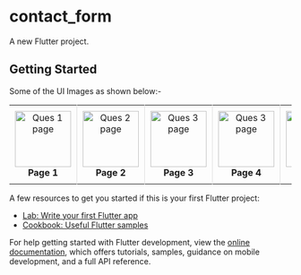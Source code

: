 # contact_form

A new Flutter project.

## Getting Started

Some of the UI Images as shown below:-
   <table>
          <tr align="center">
            <td style="border-right: 1px solid #dddddd; padding: 10px;" width="100">
              <img src="https://github.com/user-attachments/assets/dc599edd-d89a-40f6-8e0e-1a95f7bc29e5" alt="Ques 1 page" width="100" />
              <br>
              <strong>Page 1</strong>
            </td>
            <td style="border-right: 1px solid #dddddd; padding: 10px;" width="100">
              <img src="https://github.com/user-attachments/assets/33746698-1cf8-470b-b02c-902f76dc36a9" alt="Ques 2 page" width="100" />
              <br>
              <strong>Page 2</strong>
            </td>
              <td style="border-right: 1px solid #dddddd; padding: 10px;" width="100">
              <img src="https://github.com/user-attachments/assets/e2837ad3-a19e-4327-801e-d6eaf0d1b8e0" alt="Ques 3 page" width="100" />
              <br>
              <strong>Page 3</strong>
            </td>
               <td style="border-right: 1px solid #dddddd; padding: 10px;" width="100">
              <img src="https://github.com/user-attachments/assets/07d43871-359e-4d6b-b1de-ed318526984d" alt="Ques 3 page" width="100" />
              <br>
              <strong>Page 4</strong>
            </td>
               <td style="border-right: 1px solid #dddddd; padding: 10px;" width="100">
              <img src="https://github.com/user-attachments/assets/997b5207-c540-4b37-9e66-304f2a74dbc6" alt="Ques 3 page" width="100" />
              <br>
              <strong>Page 5</strong>
            </td>
          </tr>
        </table>


A few resources to get you started if this is your first Flutter project:
- [Lab: Write your first Flutter app](https://docs.flutter.dev/get-started/codelab)
- [Cookbook: Useful Flutter samples](https://docs.flutter.dev/cookbook)

For help getting started with Flutter development, view the
[online documentation](https://docs.flutter.dev/), which offers tutorials,
samples, guidance on mobile development, and a full API reference.
